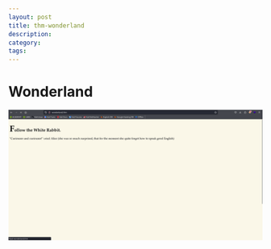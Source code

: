 ```yaml
---
layout: post
title: thm-wonderland
description:
category:
tags:
---
```

# Wonderland 

![Nmap Output](/assets/images/wonderland-1.png)
